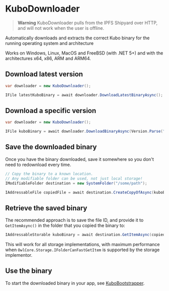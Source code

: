 # KuboDownloader

> **Warning**
> KuboDownloader pulls from the IPFS Shipyard over HTTP, and will not work when the user is offline.

Automatically downloads and extracts the correct Kubo binary for the running operating system and architecture

Works on Windows, Linux, MacOS and FreeBSD (with .NET 5+) and with the architectures x64, x86, ARM and ARM64.

## Download latest version
```cs
var downloader = new KuboDownloader();

IFile latestKuboBinary = await downloader.DownloadLatestBinaryAsync();
```
 
## Download a specific version
```cs
var downloader = new KuboDownloader();

IFile kuboBinary = await downloader.DownloadBinaryAsync(Version.Parse("0.15.0"));
```

## Save the downloaded binary
Once you have the binary downloaded, save it somewhere so you don't need to redownload every time.

```cs
// Copy the binary to a known location.
// Any modifiable folder can be used, not just local storage!
IModifiableFolder destination = new SystemFolder("/some/path");

IAddressableFile copiedFile = await destination.CreateCopyOfAsync(kuboBinary);
```

## Retrieve the saved binary
The recommended approach is to save the file ID, and provide it to `GetItemAsync()` in the folder that you copied the binary to:

```cs
IAddressableStorable kuboBinary = await destination.GetItemAsync(copiedFileId);
```
This will work for all storage implementations, with maximum performance when `OwlCore.Storage.IFolderCanFastGetItem` is supported by the storage implementor.


## Use the binary

To start the downloaded binary in your app, see [KuboBootstrapper](KuboBootstrapper.md).